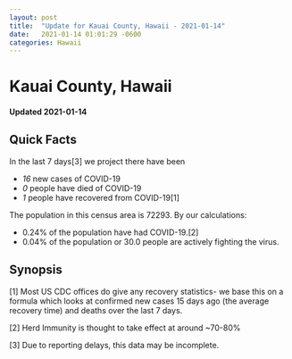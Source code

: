 ```yaml
---
layout: post
title:  "Update for Kauai County, Hawaii - 2021-01-14"
date:   2021-01-14 01:01:29 -0600
categories: Hawaii
---
```


# Kauai County, Hawaii
#### Updated 2021-01-14

## Quick Facts

In the last 7 days[3] we project there have been
- *16* new cases of COVID-19
- *0* people have died of COVID-19
- *1* people have recovered from COVID-19[1]

The population in this census area is 72293. By our calculations:
- 0.24% of the population have had COVID-19.[2]
- 0.04% of the population or 30.0 people are actively fighting the virus.

## Synopsis




[1] Most US CDC offices do give any recovery statistics- we base this on a formula which looks at confirmed new cases
15 days ago (the average recovery time) and deaths over the last 7 days.

[2] Herd Immunity is thought to take effect at around ~70-80%

[3] Due to reporting delays, this data may be incomplete.
 
    